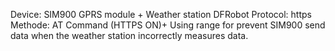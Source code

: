 Device: SIM900 GPRS module + Weather station DFRobot
Protocol: https
Methode: AT Command (HTTPS ON)+ Using range for prevent SIM900 send data when the weather station incorrectly measures data.